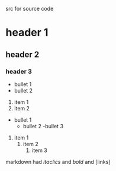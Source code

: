 src for source code

# header 1

## header 2

### header 3


- bullet 1
- bullet 2

1. item 1
1. item 2

- bullet 1
	- bullet 2
		-bullet 3

1. item 1
	1. item 2
		1. item 3

markdown had *itaclics* and *bold* and [links]
